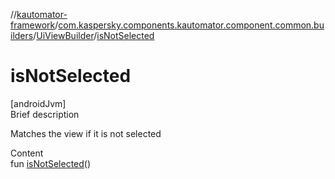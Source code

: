 //[kautomator-framework](../../index.md)/[com.kaspersky.components.kautomator.component.common.builders](../index.md)/[UiViewBuilder](index.md)/[isNotSelected](is-not-selected.md)



# isNotSelected  
[androidJvm]  
Brief description  


Matches the view if it is not selected

  
Content  
fun [isNotSelected](is-not-selected.md)()  



